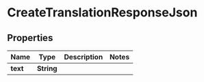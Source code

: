 

# CreateTranslationResponseJson


## Properties

Name | Type | Description | Notes
------------ | ------------- | ------------- | -------------
**text** | **String** |  | 



